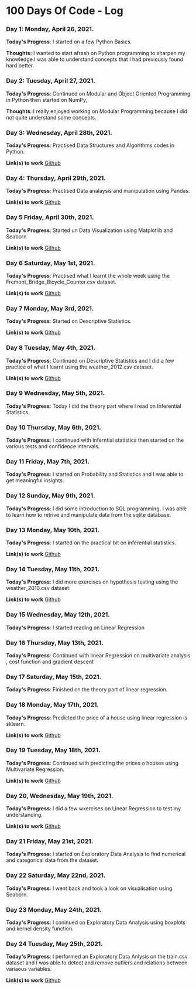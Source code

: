 # 100 Days Of Code - Log

### Day 1: Monday, April 26, 2021.

**Today's Progress**: I started on a few Python Basics.

**Thoughts:** I wanted to start afresh on Python programming to sharpen my knowledge.I was able to understand concepts that I had previously found hard better.

### Day 2: Tuesday, April 27, 2021.

**Today's Progress**: Continued on Modular and Object Oriented Programming in Python then started on NumPy,

**Thoughts**: I really enjoyed working on Modular Programming because I did not quite understand some concepts. 

### Day 3: Wednesday, April 28th, 2021.
**Today's Progress**: Practised Data Structures and Algorithms codes in Python.

**Link(s) to work**
[Github](https://github.com/3HeadedSnake/100-days-of-code/tree/master/Day3)

### Day 4: Thursday, April 29th, 2021.
**Today's Progress**: Practised Data analaysis and manipulation using Pandas.

**Link(s) to work** 
[Github](https://github.com/3HeadedSnake/100-days-of-code/tree/master/Day4)

### Day 5 Friday, April 30th, 2021.
**Today's Progress**: Started un Data Visualization using Matplotlib and Seaborn

**Link(s) to work** 
[Github](https://github.com/3HeadedSnake/100-days-of-code/tree/master/Day5)


### Day 6 Saturday, May 1st, 2021.
**Today's Progress**: Practised what I learnt the whole week using the Fremont_Bridge_Bicycle_Counter.csv dataset.

**Link(s) to work** 
[Github](https://github.com/3HeadedSnake/100-days-of-code/tree/master/Day6)


### Day 7 Monday, May 3rd, 2021.
**Today's Progress**: Started on Descriptive Statistics.

**Link(s) to work** 
[Github](https://github.com/3HeadedSnake/100-days-of-code/blob/master/Day7)

### Day 8 Tuesday, May 4th, 2021.
**Today's Progress**: Continued on Descriptive Statistics and I did a few practice of what I learnt using the weather_2012.csv dataset.

**Link(s) to work** 
[Github](https://github.com/3HeadedSnake/100-days-of-code/tree/master/Day8)

### Day 9 Wednesday, May 5th, 2021.
**Today's Progress**: Today I did the theory part where I read on Inferential Statistics. 

### Day 10 Thursday, May 6th, 2021.
**Today's Progress**: I continued with Inferntial statistics then started on the various tests and confidence intervals. 

### Day 11 Friday, May 7th, 2021.
**Today's Progress**: I started on Probability and Statistics and I was able to get meaningful insights. 

### Day 12 Sunday, May 9th, 2021.
**Today's Progress**: I did some introduction to SQL programming. I was able to learn how to retrive and manipulate data from the 
sqlite database.

### Day 13 Monday, May 10th, 2021.
**Today's Progress**: I started on the practical bit on inferential statistics. 

**Link(s) to work** 
[Github](https://github.com/3HeadedSnake/100-days-of-code/tree/master/Day13)

### Day 14 Tuesday, May 11th, 2021.
**Today's Progress**: I did more exercises on hypothesis testing using the weather_2010.csv dataset.

**Link(s) to work** 
[Github](https://github.com/3HeadedSnake/100-days-of-code/tree/master/Day14)

### Day 15 Wednesday, May 12th, 2021.
**Today's Progress**: I started reading on Linear Regression

### Day 16 Thursday, May 13th, 2021.
**Today's Progress**: Continued with linear Regression on multivariate analysis , cost function and gradient descent

### Day 17 Saturday, May 15th, 2021.
**Today's Progress**: Finished on the theory part of linear regression.

### Day 18 Monday, May 17th, 2021.
**Today's Progress**: Predicted the price of a house using linear regression is sklearn.

**Link(s) to work** 
[Github](https://github.com/3HeadedSnake/100-days-of-code/tree/master/Day18)

### Day 19 Tuesday, May 18th, 2021.
**Today's Progress**: Continued with predicting the prices o houses using Multivariate Regression.

**Link(s) to work** 
[Github](https://github.com/3HeadedSnake/100-days-of-code/tree/master/Day19)

### Day 20, Wednesday, May 19th, 2021.
**Today's Progress**: I did a few wxercises on Linear Regression to test my understanding.

**Link(s) to work** 
[Github](https://github.com/3HeadedSnake/100-days-of-code/tree/master/Day20)

### Day 21 Friday, May 21st, 2021.
**Today's Progress**: I started on Exploratory Data Analysis to find numerical and categorical data from the dataset.

### Day 22 Saturday, May 22nd, 2021.
**Today's Progress**: I went back and took a look on visualisation using Seaborn.

### Day 23 Monday, May 24th, 2021.
**Today's Progress**: I coninued on Exploratory Data Analysis using boxplots and kernel density function.

### Day 24 Tuesday, May 25th, 2021.
**Today's Progress**: I performed an Exploratory Data Anlysis on the train.csv dataset and I was able to detect and remove outliers and relations between variaous variables. 

**Link(s) to work** 
[Github](https://github.com/3HeadedSnake/100-days-of-code/tree/master/Day24)